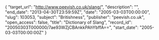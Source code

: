 {
  "target_url": "http://www.peevish.co.uk/slang/", 
  "description": "", 
  "end_date": "2013-04-30T23:59:59Z", 
  "date": "2005-03-03T00:00:00", 
  "slug": 103053, 
  "subject": "Britishness", 
  "publisher": "peevish.co.uk", 
  "open_access": false, 
  "title": "Dictionary of Slang", 
  "record_id": "20050303T000000/7ae93WZjCBAnkkPAhYbffA==", 
  "start_date": "2005-03-03T00:00:00Z"
}

